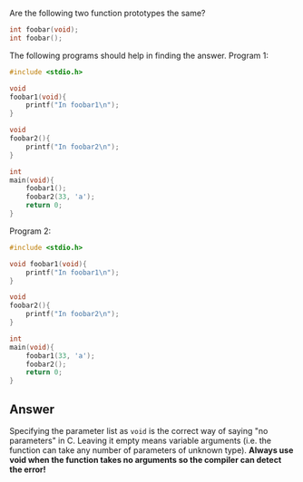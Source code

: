 Are the following two function prototypes the same?
```C
int foobar(void);
int foobar();
```
The following programs should help in finding the answer.
Program 1:
```C
#include <stdio.h>

void
foobar1(void){
	printf("In foobar1\n");
}

void
foobar2(){
	printf("In foobar2\n");
}

int
main(void){
	foobar1();
	foobar2(33, 'a');
	return 0;
}
```
Program 2:
```C
#include <stdio.h>

void foobar1(void){
	printf("In foobar1\n");
}

void
foobar2(){
	printf("In foobar2\n");
}

int
main(void){
	foobar1(33, 'a');
	foobar2();
	return 0;
}
```
## Answer
Specifying the parameter list as `void` is the correct way of saying "no
parameters" in C. Leaving it empty means variable arguments (i.e. the function
can take any number of parameters of unknown type).
__Always use void when the function takes no arguments so the compiler can detect the error!__
